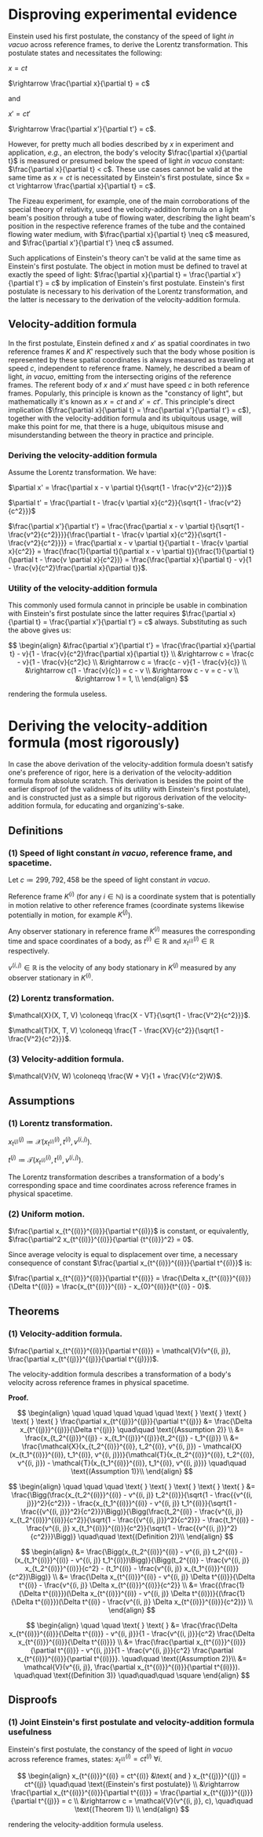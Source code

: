 # Disproving experimental evidence

Einstein used his first postulate, the constancy of the speed of light *in vacuo* across reference frames, to derive the Lorentz transformation. This postulate states and necessitates the following:

$x = ct$

$\rightarrow \frac{\partial x}{\partial t} = c$

and

$x' = ct'$

$\rightarrow \frac{\partial x'}{\partial t'} = c$.

However, for pretty much all bodies described by $x$ in experiment and application, *e.g.*, an electron, the body's velocity $\frac{\partial x}{\partial t}$ is measured or presumed below the speed of light *in vacuo* constant: $\frac{\partial x}{\partial t} < c$. These use cases cannot be valid at the same time as $x = ct$ is necessitated by Einstein's first postulate, since $x = ct \rightarrow \frac{\partial x}{\partial t} = c$.

The Fizeau experiment, for example, one of the main corroborations of the special theory of relativity, used the velocity-addition formula on a light beam's position through a tube of flowing water, describing the light beam's position in the respective reference frames of the tube and the contained flowing water medium, with $\frac{\partial x}{\partial t} \neq c$ measured, and $\frac{\partial x'}{\partial t'} \neq c$ assumed.

Such applications of Einstein's theory can't be valid at the same time as Einstein's first postulate. The object in motion must be defined to travel at exactly the speed of light: $\frac{\partial x}{\partial t} = \frac{\partial x'}{\partial t'} = c$ by implication of Einstein's first postulate. Einstein's first postulate is necessary to his derivation of the Lorentz transformation, and the latter is necessary to the derivation of the velocity-addition formula.

## Velocity-addition formula 

In the first postulate, Einstein defined $x$ and $x'$ as spatial coordinates in two reference frames $K$ and $K'$ respectively such that the body whose position is represented by these spatial coordinates is always measured as traveling at speed $c$, independent to reference frame. Namely, he described a beam of light, *in vacuo*, emitting from the intersecting origins of the reference frames. The referent body of $x$ and $x'$ must have speed $c$ in both reference frames. Popularly, this principle is known as the "constancy of light", but mathematically it's known as $x = ct$ and $x' = ct'$. This principle's direct implication ($\frac{\partial x}{\partial t} = \frac{\partial x'}{\partial t'} = c$), together with the velocity-addition formula and its ubiquitous usage, will make this point for me, that there is a huge, ubiquitous misuse and misunderstanding between the theory in practice and principle.

### Deriving the velocity-addition formula 

Assume the Lorentz transformation. We have:

$\partial x' = \frac{\partial x - v \partial t}{\sqrt{1 - \frac{v^2}{c^2}}}$

$\partial t' = \frac{\partial t - \frac{v \partial x}{c^2}}{\sqrt{1 - \frac{v^2}{c^2}}}$

$\frac{\partial x'}{\partial t'} = \frac{\frac{\partial x - v \partial t}{\sqrt{1 - \frac{v^2}{c^2}}}}{\frac{\partial t - \frac{v \partial x}{c^2}}{\sqrt{1 - \frac{v^2}{c^2}}}} = \frac{\partial x - v \partial t}{\partial t - \frac{v \partial x}{c^2}} = \frac{\frac{1}{\partial t}(\partial x - v \partial t)}{\frac{1}{\partial t}(\partial t - \frac{v \partial x}{c^2})} = \frac{\frac{\partial x}{\partial t} - v}{1 - \frac{v}{c^2}\frac{\partial x}{\partial t}}$.

### Utility of the velocity-addition formula 

This commonly used formula cannot in principle be usable in combination with Einstein's first postulate since the latter requires $\frac{\partial x}{\partial t}  = \frac{\partial x'}{\partial t'} = c$ always. Substituting as such the above gives us:

$$
\begin{align}
&\frac{\partial x'}{\partial t'} = \frac{\frac{\partial x}{\partial t} - v}{1 - \frac{v}{c^2}\frac{\partial x}{\partial t}} \\
&\rightarrow c = \frac{c - v}{1 - \frac{v}{c^2}c} \\
&\rightarrow c = \frac{c - v}{1 - \frac{v}{c}} \\
&\rightarrow c(1 - \frac{v}{c}) = c - v \\
&\rightarrow c - v = c - v \\
&\rightarrow 1 = 1, \\
\end{align}
$$

rendering the formula useless.

# Deriving the velocity-addition formula (most rigorously)

In case the above derivation of the velocity-addition formula doesn't satisfy one's preference of rigor, here is a derivation of the velocity-addition formula from absolute scratch. This derivation is besides the point of the earlier disproof (of the validness of its utility with Einstein's first postulate), and is constructed just as a simple but rigorous derivation of the velocity-addition formula, for educating and organizing's-sake.

## Definitions

### (1) Speed of light constant *in vacuo*, reference frame, and spacetime.

Let $c \coloneqq 299,792,458$ be the speed of light constant *in vacuo*.

Reference frame $K^{(i)}$ (for any $i \in \mathbb{N}$) is a coordinate system that is potentially in motion relative to other reference frames (coordinate systems likewise potentially in motion, for example $K^{(j)}$).

Any observer stationary in reference frame $K^{(i)}$ measures the corresponding time and space coordinates of a body, as $t^{(i)}  \in \mathbb{R}$ and $x_{t^{(i)}}^{(i)} \in \mathbb{R}$ respectively.

$v^{(i, j)} \in \mathbb{R}$ is the velocity of any body stationary in $K^{(j)}$ measured by any observer stationary in $K^{(i)}$.

### (2) Lorentz transformation.

$\mathcal{X}(X, T, V) \coloneqq \frac{X - VT}{\sqrt{1 - \frac{V^2}{c^2}}}$.

$\mathcal{T}(X, T, V) \coloneqq \frac{T - \frac{XV}{c^2}}{\sqrt{1 - \frac{V^2}{c^2}}}$.

### (3) Velocity-addition formula.

$\mathcal{V}(V, W) \coloneqq \frac{W + V}{1 + \frac{V}{c^2}W}$.

## Assumptions

### (1) Lorentz transformation.

$x_{t^{(j)}}^{(j)} \coloneqq \mathcal{X}(x_{t^{(i)}}^{(i)}, t^{(i)}, v^{(i, j)})$.

$t^{(j)} \coloneqq \mathcal{T}(x_{t^{(i)}}^{(i)}, t^{(i)}, v^{(i, j)})$.

The Lorentz transformation describes a transformation of a body's corresponding space and time coordinates across reference frames in physical spacetime.

### (2) Uniform motion.

$\frac{\partial x_{t^{(i)}}^{(i)}}{\partial t^{(i)}}$ is constant, or equivalently, $\frac{\partial^2 x_{t^{(i)}}^{(i)}}{\partial {t^{(i)}}^2} = 0$.

Since average velocity is equal to displacement over time, a necessary consequence of constant $\frac{\partial x_{t^{(i)}}^{(i)}}{\partial t^{(i)}}$ is:

$\frac{\partial x_{t^{(i)}}^{(i)}}{\partial t^{(i)}} = \frac{\Delta x_{t^{(i)}}^{(i)}}{\Delta t^{(i)}} = \frac{x_{t^{(i)}}^{(i)} - x_{0}^{(i)}}{t^{(i)} - 0}$.

## Theorems

### (1) Velocity-addition formula.

$\frac{\partial x_{t^{(i)}}^{(i)}}{\partial t^{(i)}} = \mathcal{V}(v^{(i, j)}, \frac{\partial x_{t^{(j)}}^{(j)}}{\partial t^{(j)}})$.

The velocity-addition formula describes a transformation of a body's velocity across reference frames in physical spacetime.

**Proof.**

$$
\begin{align}
\quad \quad \quad \quad \quad \text{ } \text{ } \text{ } \text{ } \text{ } \frac{\partial x_{t^{(j)}}^{(j)}}{\partial t^{(j)}} &= \frac{\Delta x_{t^{(j)}}^{(j)}}{\Delta t^{(j)}} \quad\quad \text{(Assumption 2)} \\
&= \frac{x_{t_2^{(j)}}^{(j)} - x_{t_1^{(j)}}^{(j)}}{t_2^{(j)} - t_1^{(j)}} \\
&= \frac{\mathcal{X}(x_{t_2^{(i)}}^{(i)}, t_2^{(i)}, v^{(i, j)}) - \mathcal{X}(x_{t_1^{(i)}}^{(i)}, t_1^{(i)}, v^{(i, j)})}{\mathcal{T}(x_{t_2^{(i)}}^{(i)}, t_2^{(i)}, v^{(i, j)}) - \mathcal{T}(x_{t_1^{(i)}}^{(i)}, t_1^{(i)}, v^{(i, j)})} \quad\quad \text{(Assumption 1)}\\
\end{align}
$$

$$
\begin{align}
\quad \quad \quad \text{ } \text{ } \text{ } \text{ } \text{ } &= \frac{\Bigg(\frac{x_{t_2^{(i)}}^{(i)} - v^{(i, j)} t_2^{(i)}}{\sqrt{1 - \frac{{v^{(i, j)}}^2}{c^2}}} - \frac{x_{t_1^{(i)}}^{(i)} - v^{(i, j)} t_1^{(i)}}{\sqrt{1 - \frac{{v^{(i, j)}}^2}{c^2}}}\Bigg)}{\Bigg(\frac{t_2^{(i)} - \frac{v^{(i, j)} x_{t_2^{(i)}}^{(i)}}{c^2}}{\sqrt{1 - \frac{{v^{(i, j)}}^2}{c^2}}} - \frac{t_1^{(i)} - \frac{v^{(i, j)} x_{t_1^{(i)}}^{(i)}}{c^2}}{\sqrt{1 - \frac{{v^{(i, j)}}^2}{c^2}}}\Bigg)} \quad\quad \text{(Definition 2)}\\
\end{align}
$$

$$
\begin{align}
&= \frac{\Bigg(x_{t_2^{(i)}}^{(i)} - v^{(i, j)} t_2^{(i)} - (x_{t_1^{(i)}}^{(i)} - v^{(i, j)} t_1^{(i)})\Bigg)}{\Bigg(t_2^{(i)} - \frac{v^{(i, j)} x_{t_2^{(i)}}^{(i)}}{c^2} - (t_1^{(i)} - \frac{v^{(i, j)} x_{t_1^{(i)}}^{(i)}}{c^2})\Bigg)} \\
&= \frac{\Delta x_{t^{(i)}}^{(i)} - v^{(i, j)} \Delta t^{(i)}}{\Delta t^{(i)} - \frac{v^{(i, j)} \Delta x_{t^{(i)}}^{(i)}}{c^2}} \\
&= \frac{(\frac{1}{\Delta t^{(i)}})(\Delta x_{t^{(i)}}^{(i)} - v^{(i, j)} \Delta t^{(i)})}{(\frac{1}{\Delta t^{(i)}})(\Delta t^{(i)} - \frac{v^{(i, j)} \Delta x_{t^{(i)}}^{(i)}}{c^2})} \\
\end{align}
$$

$$
\begin{align}
\quad \quad \text{ } \text{ } &= \frac{\frac{\Delta x_{t^{(i)}}^{(i)}}{\Delta t^{(i)}} - v^{(i, j)}}{1 - \frac{v^{(i, j)}}{c^2} \frac{\Delta x_{t^{(i)}}^{(i)}}{\Delta t^{(i)}}} \\
&= \frac{\frac{\partial x_{t^{(i)}}^{(i)}}{\partial t^{(i)}} - v^{(i, j)}}{1 - \frac{v^{(i, j)}}{c^2} \frac{\partial x_{t^{(i)}}^{(i)}}{\partial t^{(i)}}}. \quad\quad \text{(Assumption 2)}\\
&= \mathcal{V}(v^{(i, j)}, \frac{\partial x_{t^{(i)}}^{(i)}}{\partial t^{(i)}}). \quad\quad \text{(Definition 3)} \quad\quad\quad \square
\end{align}
$$

<!--
If I set $t_2^{(j)} = \lim\limits_{h \to 0} t^{(j)} + h$ and $t_1^{(j)} = t^{(j)}$, then $\frac{\partial x_{t^{(j)}}^{(j)}}{\partial t^{(j)}} = \frac{\Delta x_{t^{(j)}}^{(j)}}{\Delta t^{(j)}}$ even without Corollary 1 / Assumption 2. However, this doesn't guarantee $\frac{\partial x_{t^{(i)}}^{(i)}}{\partial t^{(i)}} = \frac{\Delta x_{t^{(i)}}^{(i)}}{\Delta t^{(i)}}$.

$\lim\limits_{h \to 0} t^{(j)} + h = t^{(j)} + \lim\limits_{h \to 0} h$.

If $\lim\limits_{h \to 0} \mathcal{T}(\cdot, h, v^{(i,j}) = \lim\limits_{h \to 0} h$, then $t_2^{(i)} = \lim\limits_{h \to 0} t^{(i)} + h$, then $\frac{\partial x_{t^{(i)}}^{(i)}}{\partial t^{(i)}} = \frac{\Delta x_{t^{(i)}}^{(i)}}{\Delta t^{(i)}}$.
-->

<!--
$$
\begin{align}
\lim\limits_{h \to 0} t^{(j)} + h &= t^{(j)} + \lim\limits_{h \to 0} h \\
&= \mathcal{T}(x_{t^{(i)}}^{(i)}, t^{(i)}, v^{(i,j)}) + \lim\limits_{h \to 0} h \\
\end{align}
$$
-->

## Disproofs

### (1) Joint Einstein's first postulate and velocity-addition formula usefulness

Einstein's first postulate, the constancy of the speed of light *in vacuo* across reference frames, states: $x_{t^{(i)}}^{(i)} = ct^{(i)} \text{ } \forall i$.

$$
\begin{align}
x_{t^{(i)}}^{(i)} = ct^{(i)} &\text{ and } x_{t^{(j)}}^{(j)} = ct^{(j)}  \quad\quad \text{(Einstein's first postulate)} \\
&\rightarrow \frac{\partial x_{t^{(i)}}^{(i)}}{\partial t^{(i)}} = \frac{\partial x_{t^{(j)}}^{(j)}}{\partial t^{(j)}} = c \\
&\rightarrow c = \mathcal{V}(v^{(i, j)}, c),  \quad\quad \text{(Theorem 1)} \\
\end{align}
$$

rendering the velocity-addition formula useless.
